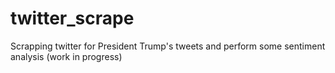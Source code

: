 # twitter_scrape
Scrapping twitter for President Trump's tweets and perform some sentiment analysis (work in progress) 
